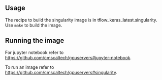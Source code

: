 ## Usage

The recipe to build the singularity image is in tflow_keras_latest.singularity. Use `make` to build the image.

## Running the image

For jupyter notebook refer to https://github.com/cmscaltech/gpuservers#jupyter-notebook.

To run an image refer to https://github.com/cmscaltech/gpuservers#singularity.
